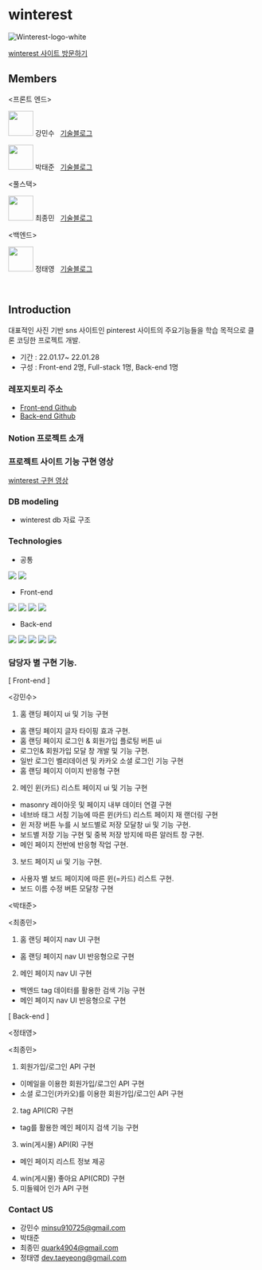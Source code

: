 # winterest

![Winterest-logo-white](https://user-images.githubusercontent.com/90169703/152273792-02aa1b13-3ffb-451d-8f61-07a7a79f6584.png)

[winterest 사이트 방문하기]()

## Members

<프론트 엔드>

<img src="https://user-images.githubusercontent.com/90169703/152270453-d84bbe12-ce24-4b7a-94a2-319125ee3f11.jpg" width="50px" height="50px"/> 강민수 &nbsp; [기술블로그](https://velog.io/@minsu8834)

<img src="https://user-images.githubusercontent.com/90169703/152270576-9b3a2a21-dbbe-4294-ae58-56dfb67e12bb.jpg" width="50px" height="50px"/> 박태준 &nbsp; [기술블로그]()

<풀스택>

<img src="https://user-images.githubusercontent.com/90169703/152270561-f44068bf-81d4-4b65-9124-2dafdc96d0fc.jpg" width="50px" height="50px"/> 최종민 &nbsp; [기술블로그](https://quark21.tistory.com/category/Programming)

<백엔드>

<img src="https://user-images.githubusercontent.com/90169703/152270596-805d1d9c-07b0-4fee-9dfb-6cf6d9deff80.jpg" width="50px" height="50px"/> 정태영 &nbsp; [기술블로그](https://dev-taeyeong.github.io)

<br>

## Introduction

대표적인 사진 기반 sns 사이트인 pinterest 사이트의 주요기능들을 학습 목적으로 클론 코딩한 프로젝트 개발.

- 기간 : 22.01.17~ 22.01.28
- 구성 : Front-end 2명, Full-stack 1명, Back-end 1명

### 레포지토리 주소

- [Front-end Github](https://github.com/wecode-bootcamp-korea/fullstack3-2nd-winterest-frontend)
- [Back-end Github](https://github.com/wecode-bootcamp-korea/fullstack3-2nd-winterest-backend)

### Notion 프로젝트 소개

### 프로젝트 사이트 기능 구현 영상

[winterest 구현 영상]()

### DB modeling

- winterest db 자료 구조

### Technologies

- 공통

<img src="https://img.shields.io/badge/github-181717?style=for-the-badge&logo=github&logoColor=#181717"> <img src="https://img.shields.io/badge/visualstudiocode-007ACC?style=for-the-badge&logo=visualstudiocode&logoColor=white">

- Front-end

<img src="https://img.shields.io/badge/html5-E34F26?style=for-the-badge&logo=html5&logoColor=white"> <img src="https://img.shields.io/badge/styled--components-DB7093?style=for-the-badge&logo=styled-components&logoColor=white"> <img src="https://img.shields.io/badge/javascript-F7DF1E?style=for-the-badge&logo=javascript&logoColor=black"> <img src="https://img.shields.io/badge/react-61DAFB?style=for-the-badge&logo=react&logoColor=black">

- Back-end

<img src="https://img.shields.io/badge/prisma-2D3748?style=for-the-badge&logo=prisma&logoColor=white"> <img src="https://img.shields.io/badge/mysql-4479A1?style=for-the-badge&logo=mysql&logoColor=white"> <img src="https://img.shields.io/badge/node.js-339933?style=for-the-badge&logo=node.js&logoColor=white"> <img src="https://img.shields.io/badge/postman-FF6C37?style=for-the-badge&logo=postman&logoColor=white"> <img src="https://img.shields.io/badge/express-000000?style=for-the-badge&logo=express&logoColor=white">

### 담당자 별 구현 기능.

[ Front-end ]

<강민수>

1. 홈 랜딩 페이지 ui 및 기능 구현

- 홈 랜딩 페이지 글자 타이핑 효과 구현.
- 홈 랜딩 페이지 로그인 & 회원가입 플로팅 버튼 ui
- 로그인& 회원가입 모달 창 개발 및 기능 구현.
- 일반 로그인 벨리데이션 및 카카오 소셜 로그인 기능 구현
- 홈 랜딩 페이지 이미지 반응형 구현

2. 메인 윈(카드) 리스트 페이지 ui 및 기능 구현

- masonry 레이아웃 및 페이지 내부 데이터 연결 구현
- 네브바 태그 서칭 기능에 따른 윈(카드) 리스트 페이지 재 랜더링 구현
- 윈 저장 버튼 누를 시 보드별로 저장 모달창 ui 및 기능 구현.
- 보드별 저장 기능 구현 및 중복 저장 방지에 따른 알러트 창 구현.
- 메인 페이지 전반에 반응형 작업 구현.

3. 보드 페이지 ui 및 기능 구현.

- 사용자 별 보드 페이지에 따른 윈(=카드) 리스트 구현.
- 보드 이름 수정 버튼 모달창 구현

<박태준>

<최종민>

1. 홈 랜딩 페이지 nav UI 구현

- 홈 랜딩 페이지 nav UI 반응형으로 구현

2. 메인 페이지 nav UI 구현

- 백엔드 tag 데이터를 활용한 검색 기능 구현
- 메인 페이지 nav UI 반응형으로 구현

[ Back-end ]

<정태영>

<최종민>

1. 회원가입/로그인 API 구현

- 이메일을 이용한 회원가입/로그인 API 구현
- 소셜 로그인(카카오)를 이용한 회원가입/로그인 API 구현

2. tag API(CR) 구현

- tag를 활용한 메인 페이지 검색 기능 구현

3. win(게시물) API(R) 구현

- 메인 페이지 리스트 정보 제공

4. win(게시물) 좋아요 API(CRD) 구현
5. 미들웨어 인가 API 구현

### Contact US

- 강민수 minsu910725@gmail.com
- 박태준
- 최종민 quark4904@gmail.com
- 정태영 dev.taeyeong@gmail.com
